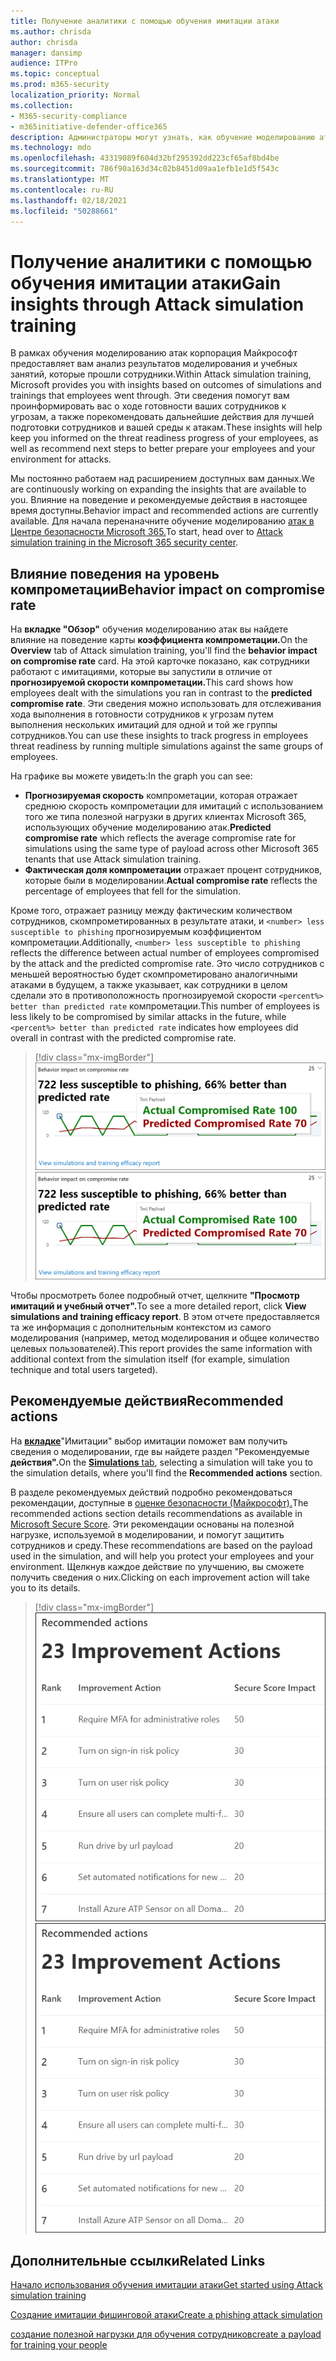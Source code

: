 ```yaml
---
title: Получение аналитики с помощью обучения имитации атаки
ms.author: chrisda
author: chrisda
manager: dansimp
audience: ITPro
ms.topic: conceptual
ms.prod: m365-security
localization_priority: Normal
ms.collection:
- M365-security-compliance
- m365initiative-defender-office365
description: Администраторы могут узнать, как обучение моделированию атак в Центре безопасности Microsoft 365 влияет на сотрудников и может получить представление о результатах моделирования и обучения.
ms.technology: mdo
ms.openlocfilehash: 43319089f604d32bf295392dd223cf65af8bd4be
ms.sourcegitcommit: 786f90a163d34c02b8451d09aa1efb1e1d5f543c
ms.translationtype: MT
ms.contentlocale: ru-RU
ms.lasthandoff: 02/18/2021
ms.locfileid: "50288661"
---
```

# <a name="gain-insights-through-attack-simulation-training"></a><span data-ttu-id="f4bd8-103">Получение аналитики с помощью обучения имитации атаки</span><span class="sxs-lookup"><span data-stu-id="f4bd8-103">Gain insights through Attack simulation training</span></span>

<span data-ttu-id="f4bd8-104">В рамках обучения моделированию атак корпорация Майкрософт предоставляет вам анализ результатов моделирования и учебных занятий, которые прошли сотрудники.</span><span class="sxs-lookup"><span data-stu-id="f4bd8-104">Within Attack simulation training, Microsoft provides you with insights based on outcomes of simulations and trainings that employees went through.</span></span> <span data-ttu-id="f4bd8-105">Эти сведения помогут вам проинформировать вас о ходе готовности ваших сотрудников к угрозам, а также порекомендовать дальнейшие действия для лучшей подготовки сотрудников и вашей среды к атакам.</span><span class="sxs-lookup"><span data-stu-id="f4bd8-105">These insights will help keep you informed on the threat readiness progress of your employees, as well as recommend next steps to better prepare your employees and your environment for attacks.</span></span>

<span data-ttu-id="f4bd8-106">Мы постоянно работаем над расширением доступных вам данных.</span><span class="sxs-lookup"><span data-stu-id="f4bd8-106">We are continuously working on expanding the insights that are available to you.</span></span> <span data-ttu-id="f4bd8-107">Влияние на поведение и рекомендуемые действия в настоящее время доступны.</span><span class="sxs-lookup"><span data-stu-id="f4bd8-107">Behavior impact and recommended actions are currently available.</span></span> <span data-ttu-id="f4bd8-108">Для начала перенаначните обучение моделированию [атак в Центре безопасности Microsoft 365.](https://security.microsoft.com/attacksimulator?viewid=overview)</span><span class="sxs-lookup"><span data-stu-id="f4bd8-108">To start, head over to [Attack simulation training in the Microsoft 365 security center](https://security.microsoft.com/attacksimulator?viewid=overview).</span></span>

## <a name="behavior-impact-on-compromise-rate"></a><span data-ttu-id="f4bd8-109">Влияние поведения на уровень компрометации</span><span class="sxs-lookup"><span data-stu-id="f4bd8-109">Behavior impact on compromise rate</span></span>

<span data-ttu-id="f4bd8-110">На **вкладке "Обзор"** обучения моделированию атак вы найдете влияние на поведение карты **коэффициента компрометации.**</span><span class="sxs-lookup"><span data-stu-id="f4bd8-110">On the **Overview** tab of Attack simulation training, you'll find the **behavior impact on compromise rate** card.</span></span> <span data-ttu-id="f4bd8-111">На этой карточке показано, как сотрудники работают с имитациями, которые вы запустили в отличие от **прогнозируемой скорости компрометации.**</span><span class="sxs-lookup"><span data-stu-id="f4bd8-111">This card shows how employees dealt with the simulations you ran in contrast to the **predicted compromise rate**.</span></span> <span data-ttu-id="f4bd8-112">Эти сведения можно использовать для отслеживания хода выполнения в готовности сотрудников к угрозам путем выполнения нескольких имитаций для одной и той же группы сотрудников.</span><span class="sxs-lookup"><span data-stu-id="f4bd8-112">You can use these insights to track progress in employees threat readiness by running multiple simulations against the same groups of employees.</span></span>

<span data-ttu-id="f4bd8-113">На графике вы можете увидеть:</span><span class="sxs-lookup"><span data-stu-id="f4bd8-113">In the graph you can see:</span></span>

- <span data-ttu-id="f4bd8-114">**Прогнозируемая скорость** компрометации, которая отражает среднюю скорость компрометации для имитаций с использованием того же типа полезной нагрузки в других клиентах Microsoft 365, использующих обучение моделированию атак.</span><span class="sxs-lookup"><span data-stu-id="f4bd8-114">**Predicted compromise rate** which reflects the average compromise rate for simulations using the same type of payload across other Microsoft 365 tenants that use Attack simulation training.</span></span>
- <span data-ttu-id="f4bd8-115">**Фактическая доля компрометации** отражает процент сотрудников, которые были в моделировании.</span><span class="sxs-lookup"><span data-stu-id="f4bd8-115">**Actual compromise rate** reflects the percentage of employees that fell for the simulation.</span></span>

<span data-ttu-id="f4bd8-116">Кроме того, отражает разницу между фактическим количеством сотрудников, скомпрометированных в результате атаки, и `<number> less susceptible to phishing` прогнозируемым коэффициентом компрометации.</span><span class="sxs-lookup"><span data-stu-id="f4bd8-116">Additionally, `<number> less susceptible to phishing` reflects the difference between actual number of employees compromised by the attack and the predicted compromise rate.</span></span> <span data-ttu-id="f4bd8-117">Это число сотрудников с меньшей вероятностью будет скомпрометировано аналогичными атаками в будущем, а также указывает, как сотрудники в целом сделали это в противоположность прогнозируемой скорости `<percent%> better than predicted rate` компрометации.</span><span class="sxs-lookup"><span data-stu-id="f4bd8-117">This number of employees is less likely to be compromised by similar attacks in the future, while `<percent%> better than predicted rate` indicates how employees did overall in contrast with the predicted compromise rate.</span></span>

> [!div class="mx-imgBorder"]
> <span data-ttu-id="f4bd8-118">![Обзор обучения моделированию атак на карточку влияния на поведение](../../media/attack-sim-preview-behavior-impact-card.png)</span><span class="sxs-lookup"><span data-stu-id="f4bd8-118">![Behavior impact card on Attack simulation training overview](../../media/attack-sim-preview-behavior-impact-card.png)</span></span>

<span data-ttu-id="f4bd8-119">Чтобы просмотреть более подробный отчет, щелкните **"Просмотр имитаций и учебный отчет".**</span><span class="sxs-lookup"><span data-stu-id="f4bd8-119">To see a more detailed report, click **View simulations and training efficacy report**.</span></span> <span data-ttu-id="f4bd8-120">В этом отчете предоставляется та же информация с дополнительным контекстом из самого моделирования (например, метод моделирования и общее количество целевых пользователей).</span><span class="sxs-lookup"><span data-stu-id="f4bd8-120">This report provides the same information with additional context from the simulation itself (for example, simulation technique and total users targeted).</span></span>

## <a name="recommended-actions"></a><span data-ttu-id="f4bd8-121">Рекомендуемые действия</span><span class="sxs-lookup"><span data-stu-id="f4bd8-121">Recommended actions</span></span>

<span data-ttu-id="f4bd8-122">На [ **вкладке**](https://security.microsoft.com/attacksimulator?viewid=simulations)"Имитации" выбор имитации поможет вам получить сведения о моделировании, где вы найдете раздел "Рекомендуемые **действия".**</span><span class="sxs-lookup"><span data-stu-id="f4bd8-122">On the [**Simulations** tab](https://security.microsoft.com/attacksimulator?viewid=simulations), selecting a simulation will take you to the simulation details, where you'll find the **Recommended actions** section.</span></span>

<span data-ttu-id="f4bd8-123">В разделе рекомендуемых действий подробно рекомендоваться рекомендации, доступные в [оценке безопасности (Майкрософт).](../mtp/microsoft-secure-score.md)</span><span class="sxs-lookup"><span data-stu-id="f4bd8-123">The recommended actions section details recommendations as available in [Microsoft Secure Score](../mtp/microsoft-secure-score.md).</span></span> <span data-ttu-id="f4bd8-124">Эти рекомендации основаны на полезной нагрузке, используемой в моделировании, и помогут защитить сотрудников и среду.</span><span class="sxs-lookup"><span data-stu-id="f4bd8-124">These recommendations are based on the payload used in the simulation, and will help you protect your employees and your environment.</span></span> <span data-ttu-id="f4bd8-125">Щелкнув каждое действие по улучшению, вы сможете получить сведения о них.</span><span class="sxs-lookup"><span data-stu-id="f4bd8-125">Clicking on each improvement action will take you to its details.</span></span>

> [!div class="mx-imgBorder"]
> <span data-ttu-id="f4bd8-126">![Раздел "Действия с рекомендациями" по обучению моделированию атак](../../media/attack-sim-preview-recommended-actions.png)</span><span class="sxs-lookup"><span data-stu-id="f4bd8-126">![Recommendation actions section on Attack simulation training](../../media/attack-sim-preview-recommended-actions.png)</span></span>

## <a name="related-links"></a><span data-ttu-id="f4bd8-127">Дополнительные ссылки</span><span class="sxs-lookup"><span data-stu-id="f4bd8-127">Related Links</span></span>

[<span data-ttu-id="f4bd8-128">Начало использования обучения имитации атаки</span><span class="sxs-lookup"><span data-stu-id="f4bd8-128">Get started using Attack simulation training</span></span>](attack-simulation-training-get-started.md)

[<span data-ttu-id="f4bd8-129">Создание имитации фишинговой атаки</span><span class="sxs-lookup"><span data-stu-id="f4bd8-129">Create a phishing attack simulation</span></span>](attack-simulation-training.md)

[<span data-ttu-id="f4bd8-130">создание полезной нагрузки для обучения сотрудников</span><span class="sxs-lookup"><span data-stu-id="f4bd8-130">create a payload for training your people</span></span>](attack-simulation-training-payloads.md)
